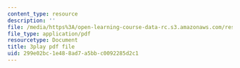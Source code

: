 ```yaml
---
content_type: resource
description: ''
file: /media/https%3A/open-learning-course-data-rc.s3.amazonaws.com/res-6-012-introduction-to-probability-spring-2018/299e02bc1e488ad7a5bbc0092285d2c1_MWcO8ZTOQQQ.pdf
file_type: application/pdf
resourcetype: Document
title: 3play pdf file
uid: 299e02bc-1e48-8ad7-a5bb-c0092285d2c1
---
```

